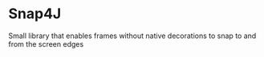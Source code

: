 Snap4J
======

Small library that enables frames without native decorations to snap to and from the screen edges
